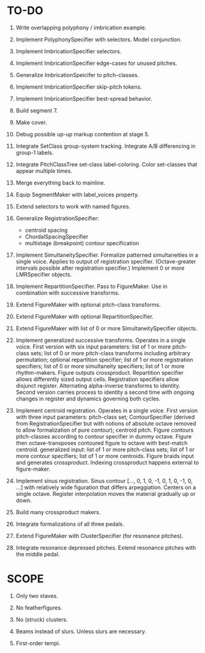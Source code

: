 TO-DO
=====

1.  Write overlapping polyphony / imbrication example.

2.  Implement PolyphonySpecifier with selectors.
    Model conjunction.

3.  Implement ImbricationSpecifier selectors.

4.  Implement ImbricationSpecifier edge-cases for unused pitches.

5.  Generalize ImbricationSpeicifer to pitch-classes.

6.  Implement ImbricationSpecifier skip-pitch tokens.

7.  Implement ImbricationSpecifier best-spread behavior.

8.  Build segment 7.

9.  Make cover.

10. Debug possible up-up markup contention at stage 5.

11. Integrate SetClass group-system tracking.
    Integrate A/B differencing in group-1 labels.

12. Integrate PitchClassTree set-class label-coloring.
    Color set-classes that appear multiple times.

13. Merge everything back to mainline.

14. Equip SegmentMaker with label_voices property.

15. Extend selectors to work with named figures.

16. Generalize RegistrationSpecifier:
    * centroid spacing
    * ChordalSpacingSpecifier
    * multistage (breakpoint) contour specification

17. Implement SimultaneitySpecifier.
    Formalize patterned simultaneities in a single voice.
    Applies to output of registration specifier.
    (Octave-greater intervals possible after registration specifier.)
    Implement 0 or more LMRSpecifier objects.

18. Implement RepartitionSpecifier.
    Pass to FigureMaker.
    Use in combination with successive transforms.

19. Extend FigureMaker with optional pitch-class transforms.

20. Extend FigureMaker with optional RepartitionSpecifier.

21. Extend FigureMaker with list of 0 or more SimultaneitySpecifier objects.

22. Implement generalized successive transforms. Operates in a single voice.
    First version with six input parameters: list of 1 or more pitch-class
    sets; list of 0 or more pitch-class transforms including arbitrary
    permutation; optional repartition specifier; list of 1 or more registration
    specifiers; list of 0 or more simultaneity specifiers; list of 1 or more
    rhythm-makers. Figure outputs crossproduct. Repartition specifier allows
    differently sized output cells. Registration specifiers allow disjunct
    register. Alternating alpha-inverse transforms to identity. Second version
    carries process to identity a second time with ongoing changes in register
    and dynamics governing both cycles.

23. Implement centroid registration. Operates in a single voice. First version
    with three input parameters: pitch-class set; ContourSpecifier (derived
    from RegistrationSpecifier but with notions of absolute octave removed to
    allow formalization of pure contour); centroid pitch. Figure contours
    pitch-classes according to contour specifier in dummy octave. Figure then
    octave-transposes contoured figure to octave with best-match centroid.
    generalized input: list of 1 or more pitch-class sets; list of 1 or more
    contour specifiers; list of 1 or more centroids. Figure braids input and
    generates crossproduct. Indexing crossproduct happens external to
    figure-maker.

24. Implement sinus registration. Sinus contour [..., 0, 1, 0, -1, 0, 1, 0, -1,
    0, ...] with relatively wide figuration that differs arpeggiation. Centers
    on a single octave. Register interpolation moves the material gradually up
    or down.

25. Build many crossproduct makers.

26. Integrate formalizations of all three pedals.

27. Extend FigureMaker with ClusterSpecifier (for resonance pitches).

28. Integrate resonance depressed pitches.
    Extend resonance pitches with the middle pedal.

SCOPE
=====

1.  Only two staves.

2.  No featherfigures.

3.  No (struck) clusters.

4.  Beams instead of slurs. Unless slurs are necessary.

5.  First-order tempi.
